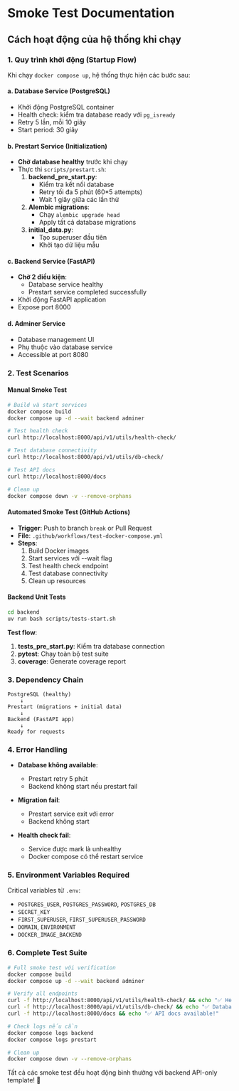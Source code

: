 # Smoke Test Documentation

## Cách hoạt động của hệ thống khi chạy

### 1. Quy trình khởi động (Startup Flow)

Khi chạy `docker compose up`, hệ thống thực hiện các bước sau:

#### a. Database Service (PostgreSQL)
- Khởi động PostgreSQL container
- Health check: kiểm tra database ready với `pg_isready`
- Retry 5 lần, mỗi 10 giây
- Start period: 30 giây

#### b. Prestart Service (Initialization)
- **Chờ database healthy** trước khi chạy
- Thực thi `scripts/prestart.sh`:
  1. **backend_pre_start.py**: 
     - Kiểm tra kết nối database
     - Retry tối đa 5 phút (60*5 attempts)
     - Wait 1 giây giữa các lần thử
  2. **Alembic migrations**: 
     - Chạy `alembic upgrade head`
     - Apply tất cả database migrations
  3. **initial_data.py**:
     - Tạo superuser đầu tiên
     - Khởi tạo dữ liệu mẫu

#### c. Backend Service (FastAPI)
- **Chờ 2 điều kiện**:
  - Database service healthy
  - Prestart service completed successfully
- Khởi động FastAPI application
- Expose port 8000

#### d. Adminer Service
- Database management UI
- Phụ thuộc vào database service
- Accessible at port 8080

### 2. Test Scenarios

#### Manual Smoke Test
```bash
# Build và start services
docker compose build
docker compose up -d --wait backend adminer

# Test health check
curl http://localhost:8000/api/v1/utils/health-check/

# Test database connectivity
curl http://localhost:8000/api/v1/utils/db-check/

# Test API docs
curl http://localhost:8000/docs

# Clean up
docker compose down -v --remove-orphans
```

#### Automated Smoke Test (GitHub Actions)
- **Trigger**: Push to branch `break` or Pull Request
- **File**: `.github/workflows/test-docker-compose.yml`
- **Steps**:
  1. Build Docker images
  2. Start services với --wait flag
  3. Test health check endpoint
  4. Test database connectivity
  5. Clean up resources

#### Backend Unit Tests
```bash
cd backend
uv run bash scripts/tests-start.sh
```

**Test flow**:
1. **tests_pre_start.py**: Kiểm tra database connection
2. **pytest**: Chạy toàn bộ test suite
3. **coverage**: Generate coverage report

### 3. Dependency Chain

```
PostgreSQL (healthy)
    ↓
Prestart (migrations + initial data)
    ↓
Backend (FastAPI app)
    ↓
Ready for requests
```

### 4. Error Handling

- **Database không available**: 
  - Prestart retry 5 phút
  - Backend không start nếu prestart fail
  
- **Migration fail**: 
  - Prestart service exit với error
  - Backend không start
  
- **Health check fail**:
  - Service được mark là unhealthy
  - Docker compose có thể restart service

### 5. Environment Variables Required

Critical variables từ `.env`:
- `POSTGRES_USER`, `POSTGRES_PASSWORD`, `POSTGRES_DB`
- `SECRET_KEY`
- `FIRST_SUPERUSER`, `FIRST_SUPERUSER_PASSWORD`
- `DOMAIN`, `ENVIRONMENT`
- `DOCKER_IMAGE_BACKEND`

### 6. Complete Test Suite

```bash
# Full smoke test với verification
docker compose build
docker compose up -d --wait backend adminer

# Verify all endpoints
curl -f http://localhost:8000/api/v1/utils/health-check/ && echo "✅ Health check passed!"
curl -f http://localhost:8000/api/v1/utils/db-check/ && echo "✅ Database connected!"
curl -f http://localhost:8000/docs && echo "✅ API docs available!"

# Check logs nếu cần
docker compose logs backend
docker compose logs prestart

# Clean up
docker compose down -v --remove-orphans
```

Tất cả các smoke test đều hoạt động bình thường với backend API-only template! 🎉